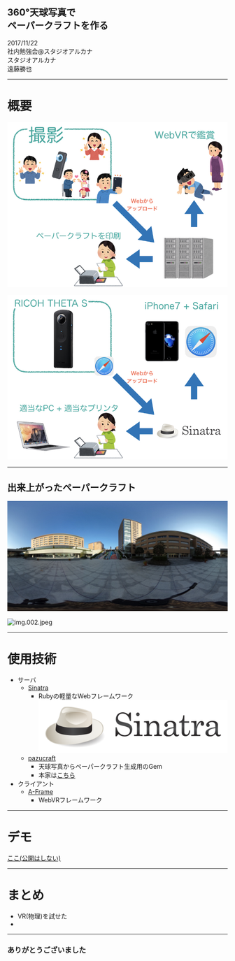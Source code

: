 ## 360°天球写真で<br>ペーパークラフトを作る

2017/11/22  
社内勉強会@スタジオアルカナ  
スタジオアルカナ  
遠藤勝也

---

# 概要

>>>

![img.001.jpeg](img/01.jpg)

>>>

![img.002.jpeg](img/02.jpg)

---

## 出来上がったペーパークラフト

>>>

![img.002.jpeg](img/in.jpg)

>>>

![img.002.jpeg](img/out.png)

---

# 使用技術

>>>

- サーバ
	- [Sinatra](https://github.com/sinatra/sinatra)
		- Rubyの軽量なWebフレームワーク
		![sinatra.png](img/sinatra.png)
	- [pazucraft](https://github.com/endoh0509/pazucraft)
		- 天球写真からペーパークラフト生成用のGem
		- 本家は[こちら](https://github.com/chihayafuru/pazucraft)
- クライアント
	- [A-Frame](https://aframe.io/)
		- WebVRフレームワーク

---

# デモ

>>>

[ここ(公開はしない)](http://153.126.169.253:4567/)

---

# まとめ

>>>

- VR(物理)を試せた
- 

---

### ありがとうございました
